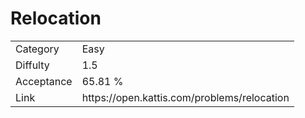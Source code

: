 # Relocation

<table>
    <tr>
        <td>Category</td>
        <td>Easy</td>
    </tr>
    <tr>
        <td>Diffulty</td>
        <td>1.5</td>
    </tr>
    <tr>
        <td>Acceptance</td>
        <td>65.81 %</td>
    </tr>
    <tr>
        <td>Link</td>
        <td>https://open.kattis.com/problems/relocation</td>
    </tr>
</table>